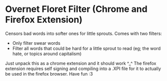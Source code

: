 # Overnet Floret Filter (Chrome and Firefox Extension)
Censors bad words into softer ones for little sprouts.
Comes with two filters:
* Only filter swear words
* Filter all words that could be hard for a little sprout to read (eg; the word hate, or topics around capitalism)

Just unpack this as a chrome extension and it should work ^_^
The firefox extension requires self signing and compiling into a .XPI file for it to actually be used in the firefox browser. 
Have fun :3
